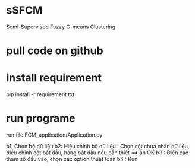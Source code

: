 # sSFCM
Semi-Supervised Fuzzy C-means Clustering

# pull code on github

# install requirement

pip install -r requirement.txt

# run programe

run file FCM_application/Application.py

b1: Chọn bộ dữ liệu
b2: Hiệu chỉnh bộ dữ liệu : Chọn cột chứa nhãn dữ liệu, điều chỉnh cột bắt đầu, hàng bắt đầu nếu cần thiết ==> ấn OK
b3 : Điền các tham số đầu vào, chọn các option thuật toán
b4 : Run

